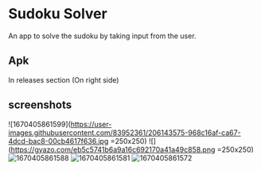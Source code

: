 # Sudoku Solver
An app to solve the sudoku by taking input from the user.

## Apk 
In releases section (On right side)

## screenshots
![1670405861599](https://user-images.githubusercontent.com/83952361/206143575-968c16af-ca67-4dcd-bac8-00cb4617f636.jpg =250x250)
![](https://gyazo.com/eb5c5741b6a9a16c692170a41a49c858.png =250x250)
![1670405861588](https://user-images.githubusercontent.com/83952361/206143632-64d7e4ff-96f8-470e-a5b9-f8b059c31f5c.jpg)
![1670405861581](https://user-images.githubusercontent.com/83952361/206143647-4ee45794-2b09-4a6b-9408-9948627e9e5c.jpg)
![1670405861572](https://user-images.githubusercontent.com/83952361/206143656-32c4e370-e11d-43bf-bcea-90859c31e1c5.jpg)


